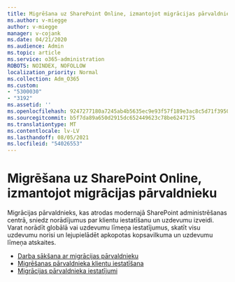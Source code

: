 ```yaml
---
title: Migrēšana uz SharePoint Online, izmantojot migrācijas pārvaldnieku
ms.author: v-miegge
author: v-miegge
manager: v-cojank
ms.date: 04/21/2020
ms.audience: Admin
ms.topic: article
ms.service: o365-administration
ROBOTS: NOINDEX, NOFOLLOW
localization_priority: Normal
ms.collection: Adm_O365
ms.custom:
- "5300030"
- "3192"
ms.assetid: ''
ms.openlocfilehash: 9247277180a7245ab4b5635ec9e93f57f189e3ac8c5d71f39505616ff4cf0603
ms.sourcegitcommit: b5f7da89a650d2915dc652449623c78be6247175
ms.translationtype: MT
ms.contentlocale: lv-LV
ms.lasthandoff: 08/05/2021
ms.locfileid: "54026553"
---
```

# <a name="migrating-to-sharepoint-online-via-migration-manager"></a>Migrēšana uz SharePoint Online, izmantojot migrācijas pārvaldnieku

Migrācijas pārvaldnieks, kas atrodas modernajā SharePoint administrēšanas centrā, sniedz norādījumus par klientu iestatīšanu un uzdevumu izveidi. Varat norādīt globālā vai uzdevumu līmeņa iestatījumus, skatīt visu uzdevumu norisi un lejupielādēt apkopotas kopsavilkuma un uzdevumu līmeņa atskaites.

* [Darba sākšana ar migrācijas pārvaldnieku](https://docs.microsoft.com/sharepointmigration/mm-get-started)
* [Migrēšanas pārvaldnieka klientu iestatīšana](https://docs.microsoft.com/sharepointmigration/mm-setup-clients)
* [Migrācijas pārvaldnieka iestatījumi](https://docs.microsoft.com/sharepointmigration/mm-settings)